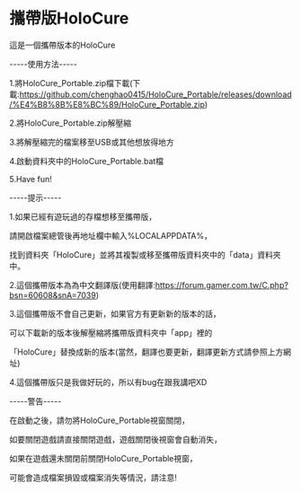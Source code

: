 # 攜帶版HoloCure
這是一個攜帶版本的HoloCure

-----使用方法-----

1.將HoloCure_Portable.zip檔下載(下載:https://github.com/chenghao0415/HoloCure_Portable/releases/download/%E4%B8%8B%E8%BC%89/HoloCure_Portable.zip)

2.將HoloCure_Portable.zip解壓縮

3.將解壓縮完的檔案移至USB或其他想放得地方

4.啟動資料夾中的HoloCure_Portable.bat檔

5.Have fun!

-----提示-----

1.如果已經有遊玩過的存檔想移至攜帶版，

  請開啟檔案總管後再地址欄中輸入%LOCALAPPDATA%，

  找到資料夾「HoloCure」並將其複製或移至攜帶版資料夾中的「data」資料夾中。

2.這個攜帶版本為為中文翻譯版(使用翻譯:https://forum.gamer.com.tw/C.php?bsn=60608&snA=7039)

3.這個攜帶版不會自己更新，如果官方有更新新的版本的話，
  
  可以下載新的版本後解壓縮將攜帶版資料夾中「app」裡的

 「HoloCure」替換成新的版本(當然，翻譯也要更新，翻譯更新方式請參照上方網址)

4.這個攜帶版只是我做好玩的，所以有bug在跟我講吧XD

-----警告-----

在啟動之後，請勿將HoloCure_Portable視窗關閉，

如要關閉遊戲請直接關閉遊戲，遊戲關閉後視窗會自動消失，

如果在遊戲還未關閉前關閉HoloCure_Portable視窗，

可能會造成檔案損毀或檔案消失等情況，請注意!
